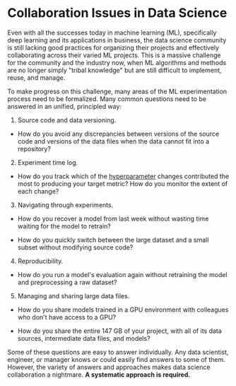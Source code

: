 # Collaboration Issues in Data Science

Even with all the successes today in machine learning (ML), specifically deep
learning and its applications in business, the data science community is still
lacking good practices for organizing their projects and effectively
collaborating across their varied ML projects. This is a massive challenge for
the community and the industry now, when ML algorithms and methods are no longer
simply "tribal knowledge" but are still difficult to implement, reuse, and
manage.

To make progress on this challenge, many areas of the ML experimentation process
need to be formalized. Many common questions need to be answered in an unified,
principled way:

1. Source code and data versioning.

- How do you avoid any discrepancies between versions of the source code and
  versions of the data files when the data cannot fit into a repository?

2. Experiment time log.

- How do you track which of the
  [hyperparameter](<https://en.wikipedia.org/wiki/Hyperparameter_(machine_learning)>)
  changes contributed the most to producing your target metric? How do you
  monitor the extent of each change?

3. Navigating through experiments.

- How do you recover a model from last week without wasting time waiting for the
  model to retrain?

- How do you quickly switch between the large dataset and a small subset without
  modifying source code?

4. Reproducibility.

- How do you run a model's evaluation again without retraining the model and
  preprocessing a raw dataset?

5. Managing and sharing large data files.

- How do you share models trained in a GPU environment with colleagues who don't
  have access to a GPU?

- How do you share the entire 147 GB of your project, with all of its data
  sources, intermediate data files, and models?

Some of these questions are easy to answer individually. Any data scientist,
engineer, or manager knows or could easily find answers to some of them.
However, the variety of answers and approaches makes data science collaboration
a nightmare. **A systematic approach is required.**
